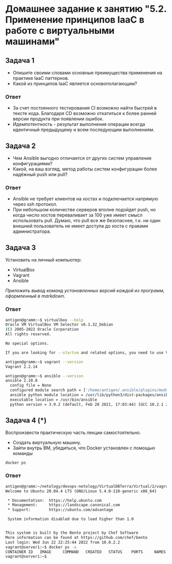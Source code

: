 
# Домашнее задание к занятию "5.2. Применение принципов IaaC в работе с виртуальными машинами"

## Задача 1

- Опишите своими словами основные преимущества применения на практике IaaC паттернов.
- Какой из принципов IaaC является основополагающим?

### Ответ

- За счет постоянного тестирования CI возможно найти быстрей в тексте кода. Благодаря CD возможно откатиться к более ранней версии продукта при появлении ошибок.
- Идемпотентность - результат выполнения операции всегда идентичный предыдущему и всем последующим выполнениям.

## Задача 2

- Чем Ansible выгодно отличается от других систем управление конфигурациями?
- Какой, на ваш взгляд, метод работы систем конфигурации более надёжный push или pull?

### Ответ

- Ansible не требует клиентов на хостах и подключается напрямую через ssh протокол.
- При небольшом количестве серверов вполне подойдет push, но когда число хостов переваливает за 100 уже имеет смысл использовать pull. Думаю, что pull все же безопаснее, т.к. ни один внешний пользователь не имеет доступа до хоста с правами администратора.

## Задача 3

Установить на личный компьютер:

- VirtualBox
- Vagrant
- Ansible

*Приложить вывод команд установленных версий каждой из программ, оформленный в markdown.*

### Ответ
```bash
antigen@gramm:~$ virtualbox --help
Oracle VM VirtualBox VM Selector v6.1.32_Debian
(C) 2005-2022 Oracle Corporation
All rights reserved.

No special options.

If you are looking for --startvm and related options, you need to use VirtualBoxVM.
```
```bash
antigen@gramm:~$ vagrant --version
Vagrant 2.2.14
```
```bash
antigen@gramm:~$ ansible --version
ansible 2.10.8
  config file = None
  configured module search path = ['/home/antigen/.ansible/plugins/modules', '/usr/share/ansible/plugins/modules']
  ansible python module location = /usr/lib/python3/dist-packages/ansible
  executable location = /usr/bin/ansible
  python version = 3.9.2 (default, Feb 28 2021, 17:03:44) [GCC 10.2.1 20210110]
```

## Задача 4 (*)

Воспроизвести практическую часть лекции самостоятельно.

- Создать виртуальную машину.
- Зайти внутрь ВМ, убедиться, что Docker установлен с помощью команды
```
docker ps
```
### Ответ
```bash
antigen@gramm:~/netology/devops-netology/VirtualDBTerra/Virtual/2/vagrant$ vagrant ssh
Welcome to Ubuntu 20.04.4 LTS (GNU/Linux 5.4.0-110-generic x86_64)

 * Documentation:  https://help.ubuntu.com
 * Management:     https://landscape.canonical.com
 * Support:        https://ubuntu.com/advantage

 System information disabled due to load higher than 1.0


This system is built by the Bento project by Chef Software
More information can be found at https://github.com/chef/bento
Last login: Wed Jun 22 22:25:44 2022 from 10.0.2.2
vagrant@server1:~$ docker ps -a
CONTAINER ID   IMAGE     COMMAND   CREATED   STATUS    PORTS     NAMES
vagrant@server1:~$ 
```

